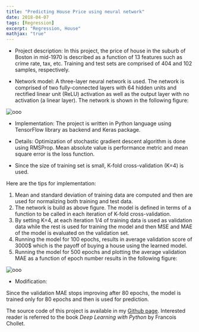 ```yaml
---
title: "Predicting House Price using neural network"
date: 2018-04-07
tags: [Regression]
excerpt: "Regression, House"
mathjax: "true"
---
```

* Project description:
In this project, the price of house in the suburb of Boston in mid-1970 is described as a function of 13 features such as crime rate, tax, etc. Training and test sets are comprised of 404 and 102 samples, respectively.  

* Network model: A three-layer neural network is used. The network is comprised of two fully-connected layers with 64 hidden units and rectified linear unit (ReLU) activation as well as the output layer with no activation (a linear layer). The network is shown in the following figure:

<img src="{{ site.url }}{{ site.baseurl }}/images/House/Boston.jpg" alt="ooo">

* Implementation: The project is written in Python language using TensorFlow library as backend and Keras package.

* Details: Optimization of stochastic gradient descent algorithm is done using RMSProp. Mean absolute value is performance metric and mean square error is the loss function.

* Since the size of training set is small, K-fold cross-validation (K=4) is used.         

Here are the tips for implementation:

1. Mean and standard deviation of training data are computed and then are used for normalizing both training and test data.
2. The network is build as above figure. The model is defined in terms of a function to be called in each iteration of K-fold cross-validation.
3. By setting K=4, at each iteration 1/4 of training data is used as validation data while the rest is used for training the model and then MSE and MAE of the model is evaluated on the validation set.      
4. Running the model for 100 epochs, results in average validation score of 3000$ which is the payoff of buying a house using the learned model.
5. Running the model for 500 epochs and plotting the average validation MAE as a function of epoch number results in the following figure:   

<img src="{{ site.url }}{{ site.baseurl }}/images/House/2.png" alt="ooo">      

* Modification:

Since the validation MAE stops improving after 80 epochs, the model is trained only for 80 epochs and then is used for prediction.   

The source code of this project is available in my [Github page](https://github.com/MohammadrezaAzimi/House-Price-Regression-NN/blob/master/Predicting%20house%20price%20Keras%201.ipynb). Interested reader is referred to the book *Deep Learning with Python* by Francois Chollet.         
